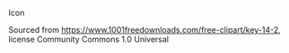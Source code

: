 
Icon

Sourced from https://www.1001freedownloads.com/free-clipart/key-14-2, license
Community Commons 1.0 Universal

